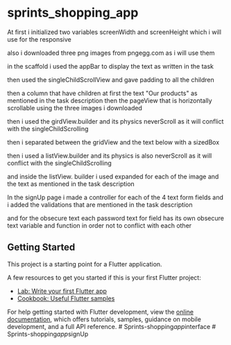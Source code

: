 # sprints_shopping_app

At first i initialized two variables screenWidth and screenHeight which i will use for the responsive 

also i downloaded three png images from pngegg.com as i will use them

in the scaffold i used the appBar to display the text as written in the task 

then used the singleChildScrollView and gave padding to all the children

then a column that have children at first the text "Our products" as mentioned in the task description
then the pageView that is horizontally scrollable using the three images i downloaded 
 
then i used the girdView.builder and its physics neverScroll as it will conflict with the singleChildScrolling

then i separated between the gridView and the text below with a sizedBox 

then i used a listView.builder and its physics is also neverScroll as it will conflict with the singleChildScrolling

and inside the listView. builder i used expanded for each of the image and the text as mentioned in the task description 

In the signUp page i made a controller for each of the 4 text form fields and i added the validations that are mentioned in the task description

and for the obsecure text each password text for field has its own obsecure text variable and function in order not to conflict with each other
## Getting Started

This project is a starting point for a Flutter application.

A few resources to get you started if this is your first Flutter project:

- [Lab: Write your first Flutter app](https://docs.flutter.dev/get-started/codelab)
- [Cookbook: Useful Flutter samples](https://docs.flutter.dev/cookbook)

For help getting started with Flutter development, view the
[online documentation](https://docs.flutter.dev/), which offers tutorials,
samples, guidance on mobile development, and a full API reference.
#   S p r i n t s - s h o p p i n g _ a p p _ i n t e r f a c e 
 
 #   S p r i n t s - s h o p p i n g _ a p p _ s i g n U p 
 
 